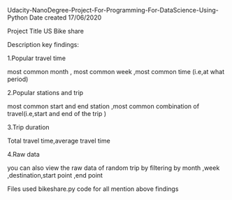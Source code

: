 Udacity-NanoDegree-Project-For-Programming-For-DataScience-Using-Python
Date created
17/06/2020

Project Title
US Bike share

Description
key findings:

1.Popular travel time

most common month , most common week ,most common time (i.e,at what period)

2.Popular stations and trip

most common start and end station ,most common combination of travel(i.e,start and end of the trip )

3.Trip duration

Total travel time,average travel time

4.Raw data

you can also view the raw data of random trip by filtering by month ,week ,destination,start point ,end point

Files used
bikeshare.py code for all mention above findings
